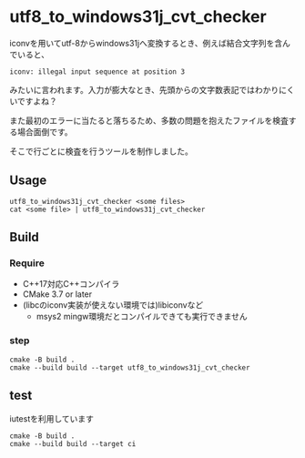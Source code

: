 # utf8_to_windows31j_cvt_checker

iconvを用いてutf-8からwindows31jへ変換するとき、例えば結合文字列を含んでいると、

```
iconv: illegal input sequence at position 3
```

みたいに言われます。入力が膨大なとき、先頭からの文字数表記ではわかりにくいですよね？

また最初のエラーに当たると落ちるため、多数の問題を抱えたファイルを検査する場合面倒です。

そこで行ごとに検査を行うツールを制作しました。

## Usage

```
utf8_to_windows31j_cvt_checker <some files>
cat <some file> | utf8_to_windows31j_cvt_checker
```

## Build

### Require

- C++17対応C++コンパイラ
- CMake 3.7 or later
- (libcのiconv実装が使えない環境では)libiconvなど
  - msys2 mingw環境だとコンパイルできても実行できません

### step

```
cmake -B build .
cmake --build build --target utf8_to_windows31j_cvt_checker
```

## test

iutestを利用しています

```
cmake -B build .
cmake --build build --target ci
```
